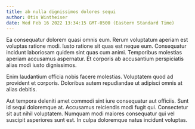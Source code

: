 ```yaml
---
title: ab nulla dignissimos dolores sequi
author: Otis Wintheiser
date: Wed Feb 16 2022 13:34:15 GMT-0500 (Eastern Standard Time)
---
```

Ea consequatur dolorem quasi omnis eum. Rerum voluptatum aperiam est voluptas ratione modi. Iusto ratione sit quas est neque eum. Consequatur incidunt laboriosam quidem sint quas cum animi. Temporibus molestias aperiam accusamus aspernatur. Et corporis ab accusantium perspiciatis alias modi iusto dignissimos.

 Enim laudantium officia nobis facere molestias. Voluptatem quod ad provident et corporis. Doloribus autem repudiandae ut adipisci omnis at alias debitis.

 Aut tempora deleniti amet commodi sint iure consequatur aut officiis. Sunt id sequi doloremque at. Accusamus reiciendis modi fugit qui. Consectetur sit aut nihil voluptatem. Numquam modi maiores consequatur qui vel suscipit asperiores sunt est. In culpa doloremque natus incidunt voluptas.